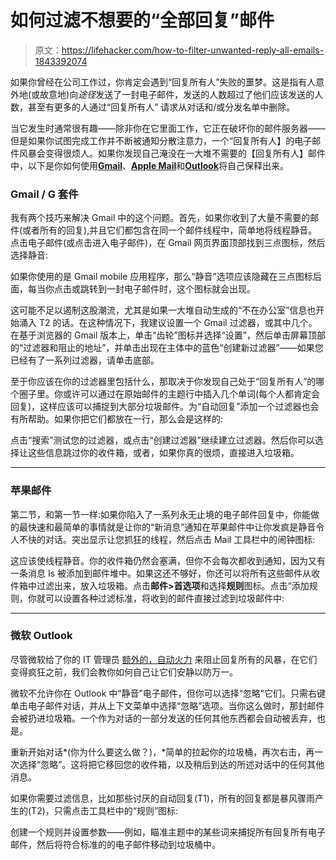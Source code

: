 # 如何过滤不想要的“全部回复”邮件

> 原文：<https://lifehacker.com/how-to-filter-unwanted-reply-all-emails-1843392074>

如果你曾经在公司工作过，你肯定会遇到“回复所有人”失败的噩梦。这是指有人意外地(或故意地)向*途径*发送了一封电子邮件，发送的人数超过了他们应该发送的人数，甚至有更多的人通过“回复所有人” 请求从对话和/或分发名单中删除。



当它发生时通常很有趣——除非你在它里面工作，它正在破坏你的邮件服务器——但是如果你试图完成工作并不断被通知分散注意力，一个“回复所有人】的电子邮件风暴会变得很烦人。如果你发现自己淹没在一大堆不需要的【回复所有人】邮件中，以下是你如何使用[**Gmail**](#gmail)、[**Apple Mail**](#apple)和[**Outlook**](#outlook)将自己保释出来。

### Gmail / G 套件

我有两个技巧来解决 Gmail 中的这个问题。首先，如果你收到了大量不需要的邮件(或者所有的回复),并且它们都包含在同一个邮件线程中，简单地将线程静音。点击电子邮件(或点击进入电子邮件)，在 Gmail 网页界面顶部找到三点图标，然后选择静音:

如果你使用的是 Gmail mobile 应用程序，那么“静音”选项应该隐藏在三点图标后面，每当你点击或跳转到一封电子邮件时，这个图标就会出现。

这可能不足以遏制这股潮流，尤其是如果一大堆自动生成的“不在办公室”信息也开始涌入 T2 的话。在这种情况下，我建议设置一个 Gmail 过滤器，或其中几个。在基于浏览器的 Gmail 版本上，单击“齿轮”图标并选择“设置”，然后单击屏幕顶部的“过滤器和阻止的地址”，并单击出现在主体中的蓝色“创建新过滤器”——如果您已经有了一系列过滤器，请单击底部。

至于你应该在你的过滤器里包括什么，那取决于你发现自己处于“回复所有人”的哪个圈子里。你或许可以通过在原始邮件的主题行中插入几个单词(每个人都肯定会回复)，这样应该可以捕捉到大部分垃圾邮件。为“自动回复”添加一个过滤器也会有所帮助。如果你把它们都放在一行，那么会是这样的:

点击“搜索”测试您的过滤器，或点击“创建过滤器”继续建立过滤器。然后你可以选择让这些信息跳过你的收件箱，或者，如果你真的很烦，直接进入垃圾箱。

* * *

### 苹果邮件

第二节，和第一节一样:如果你陷入了一系列永无止境的电子邮件回复中，你能做的最快速和最简单的事情就是让你的“新消息”通知在苹果邮件中让你发疯是静音令人不快的对话。突出显示让您抓狂的线程，然后点击 Mail 工具栏中的闹钟图标:

这应该使线程静音。你的收件箱仍然会塞满，但你不会每次都收到通知，因为又有一条消息 Is 被添加到邮件堆中。如果这还不够好，你还可以将所有这些邮件从收件箱中过滤出来，放入垃圾箱。点击**邮件>首选项**和选择**规则**图标。点击“添加规则，你就可以设置各种过滤标准，将收到的邮件直接过滤到垃圾邮件中:

* * *

### **微软 Outlook**

尽管微软给了你的 IT 管理员 [额外的，自动火力](https://www.zdnet.com/article/microsoft-adds-protection-against-reply-all-email-storms-in-office-365/) 来阻止回复所有的风暴，在它们变得疯狂之前，我们会教你如何自己让它们安静以防万一。

微软不允许你在 Outlook 中“静音”电子邮件，但你可以选择“忽略”它们。只需右键单击电子邮件对话，并从上下文菜单中选择“忽略”选项。当你这么做时，那封邮件会被扔进垃圾箱。一个作为对话的一部分发送的任何其他东西都会自动被丢弃，也是。

重新开始对话*(你为什么要这么做？)，*简单的拉起你的垃圾桶，再次右击，再一次选择“忽略”。这将把它移回您的收件箱，以及稍后到达的所述对话中的任何其他消息。

如果你需要过滤信息，比如那些讨厌的自动回复(T1)，所有的回复都是暴风骤雨产生的(T2)，只需点击工具栏中的“规则”图标:

创建一个规则并设置参数——例如，瞄准主题中的某些词来捕捉所有回复所有电子邮件，然后将符合标准的的电子邮件移动到垃圾桶中。